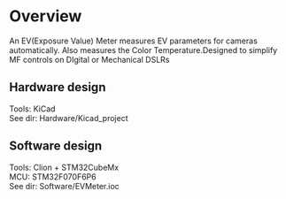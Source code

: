 # Overview
An EV(Exposure Value) Meter measures EV parameters for cameras automatically. Also measures the Color Temperature.Designed to simplify MF controls on DIgital or Mechanical DSLRs

## Hardware design
Tools: KiCad  
See dir: Hardware/Kicad_project   

## Software design
Tools: Clion + STM32CubeMx  
MCU: STM32F070F6P6  
See dir: Software/EVMeter.ioc  
